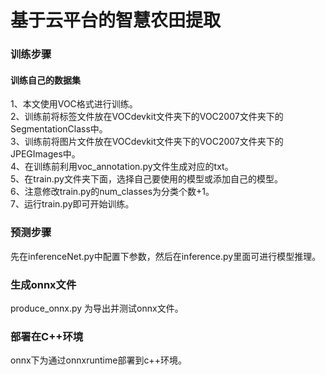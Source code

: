 

# 基于云平台的智慧农田提取


### 训练步骤

#### 训练自己的数据集

1、本文使用VOC格式进行训练。  
2、训练前将标签文件放在VOCdevkit文件夹下的VOC2007文件夹下的SegmentationClass中。    
3、训练前将图片文件放在VOCdevkit文件夹下的VOC2007文件夹下的JPEGImages中。    
4、在训练前利用voc_annotation.py文件生成对应的txt。    
5、在train.py文件夹下面，选择自己要使用的模型或添加自己的模型。   
6、注意修改train.py的num_classes为分类个数+1。    
7、运行train.py即可开始训练。  

### 预测步骤

先在inferenceNet.py中配置下参数，然后在inference.py里面可进行模型推理。    

### 生成onnx文件

produce_onnx.py 为导出并测试onnx文件。

### 部署在C++环境

onnx下为通过onnxruntime部署到c++环境。
